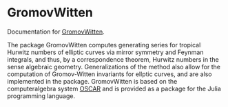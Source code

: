 # GromovWitten

Documentation for [GromovWitten](https://github.com/singular-gpispace/GromovWitten).

The package GromovWitten computes generating series for tropical Hurwitz numbers of elliptic curves via mirror symmetry and Feynman integrals, and thus, by a correspondence theorem, Hurwitz numbers in the sense algebraic geometry. Generalizations of the method also allow for the computation of Gromov-Witten invariants for ellptic curves, and are also implemented in the package. GromovWitten is based on the computeralgebra system [OSCAR](https://docs.oscar-system.org/stable/) and is provided as a package for the Julia programming language.
